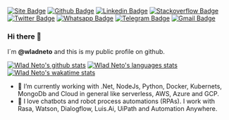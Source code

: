[![Site Badge](https://img.shields.io/badge/-Site-blue?logo=Wordpress)](https://crudtec.com.br)
[![Github Badge](https://img.shields.io/badge/-Github-black?logo=Github&logoColor=white)](https://github.com/wladneto)
[![Linkedin Badge](https://img.shields.io/badge/-LinkedIn-blue?logo=Linkedin&logoColor=white)](https://www.linkedin.com/in/wladimirteixeiraneto/)
[![Stackoverflow Badge](https://img.shields.io/badge/-Stackoverflow-4CA143?logo=Stackoverflow&logoColor=white)](https://stackoverflow.com/users/5749712/wlad-neto)
[![Twitter Badge](https://img.shields.io/badge/-Twitter-1ca0f1?labelColor=1ca0f1&logo=twitter&logoColor=white)](https://twitter.com/wlad_neto)
[![Whatsapp Badge](https://img.shields.io/badge/-Whatsapp-4CA143?labelColor=4CA143&logo=whatsapp&logoColor=white)](https://api.whatsapp.com/send?phone=5534996659805&text=wlad!)
[![Telegram Badge](https://img.shields.io/badge/-Telegram-1ca0f1?labelColor=1ca0f1&logo=telegram&logoColor=white)](https://t.me/wlad_neto)
[![Gmail Badge](https://img.shields.io/badge/-Gmail-c14438?logo=Gmail&logoColor=white)](mailto:wladimirteixeiraneto@gmail.com)
### Hi there 👋

I´m **@wladneto** and this is my public profile on github.

[![Wlad Neto's github stats](https://github-readme-stats.vercel.app/api?username=wladneto&count_private=true&include_all_commits=true&show_icons=true&theme=dracula)](https://github.com/wladneto)
[![Wlad Neto's languages stats](https://github-readme-stats.vercel.app/api/top-langs/?username=wladneto&count_private=true&hide=html,jupyter%20notebook&theme=dracula&show_icons=true)](https://github.com/wladneto)
[![Wlad Neto's wakatime stats](https://github-readme-stats.vercel.app/api/wakatime?username=wladneto)](https://github.com/wladneto)


- 🔭 I’m currently working with .Net, NodeJs, Python, Docker, Kubernets, MongoDb and Cloud in general like serverless, AWS, Azure and GCP. 
- 🤖 I love chatbots and robot process automations (RPAs). I work with Rasa, Watson, Dialogflow, Luis.Ai, UiPath and Automation Anywhere.   
